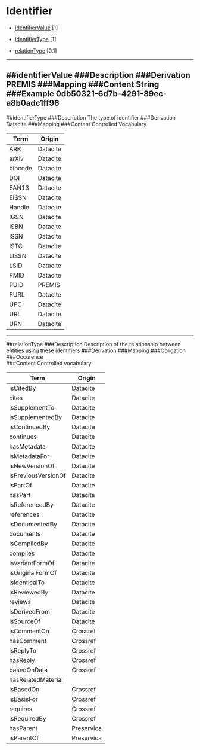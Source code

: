 # Identifier

- [identifierValue](#identifierValue-1) [1]

- [identifierType](#identifierType-1) [1]

- [relationType](#relationType-1) [0.1]

------------------------                   


##identifierValue
###Description
###Derivation
PREMIS
###Mapping
###Content
String
###Example
0db50321-6d7b-4291-89ec-a8b0adc1ff96
------------------------
##identifierType
###Description
The type of identifier 
###Derivation
Datacite
###Mapping
###Content
Controlled Vocabulary

Term|Origin
----|------
ARK|Datacite
arXiv|Datacite
bibcode|Datacite
DOI|Datacite
EAN13|Datacite
EISSN|Datacite
Handle|Datacite
IGSN|Datacite
ISBN|Datacite
ISSN|Datacite
ISTC|Datacite
LISSN|Datacite
LSID|Datacite
PMID|Datacite
PUID|PREMIS
PURL|Datacite
UPC|Datacite
URL|Datacite
URN|Datacite


-----------------------
##relationType
###Description
Description of the relationship between entities using these identifiers
###Derivation
###Mapping
###Obligation	
###Occurence	
###Content
Controlled vocabulary

Term|Origin
----|------
isCitedBy|Datacite
cites|Datacite
isSupplementTo|Datacite
isSupplementedBy|Datacite
isContinuedBy|Datacite
continues|Datacite
hasMetadata|Datacite
isMetadataFor|Datacite
isNewVersionOf|Datacite
isPreviousVersionOf|Datacite
isPartOf|Datacite
hasPart|Datacite
isReferencedBy|Datacite
references|Datacite
isDocumentedBy|Datacite
documents|Datacite
isCompiledBy|Datacite
compiles|Datacite
isVariantFormOf|Datacite
isOriginalFormOf|Datacite
isIdenticalTo|Datacite
isReviewedBy|Datacite
reviews|Datacite
isDerivedFrom|Datacite
isSourceOf|Datacite
isCommentOn|Crossref
hasComment|Crossref
isReplyTo|Crossref
hasReply|Crossref
basedOnData|Crossref
hasRelatedMaterial||Crossref
isBasedOn|Crossref
isBasisFor|Crossref
requires|Crossref
isRequiredBy|Crossref
hasParent|Preservica
isParentOf|Preservica



